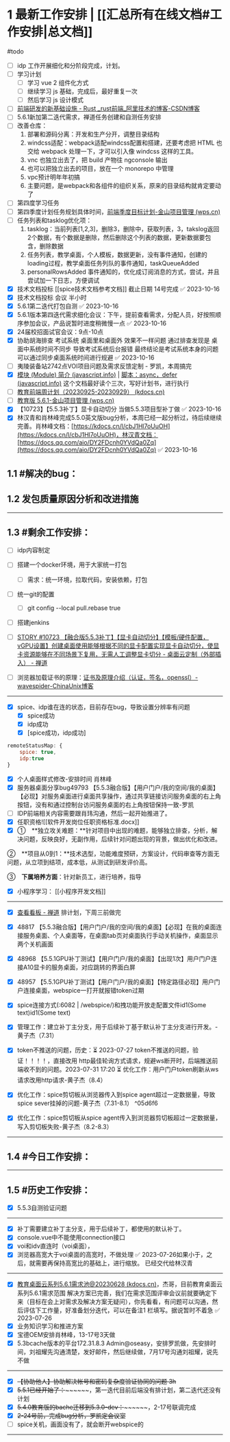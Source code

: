# 1 最新工作安排 | [[汇总所有在线文档#工作安排|总文档]]
#todo
* [ ] idp 工作开展细化和分阶段完成，计划。
* [ ] 学习计划
	* [ ] 学习 vue 2 组件化方式
	* [ ] 继续学习 js 基础，完成后，最好重复一次
	* [ ] 然后学习 js 设计模式
* [ ] [️前端研发的新基础设施 - Rust ️_rust前端_阿里技术的博客-CSDN博客](https://blog.csdn.net/AlibabaTech1024/article/details/125785655)
* [ ] 5.6.1新加第二迭代需求，禅道任务创建和自测任务安排
* [ ] 改善仓库：
	1. 部署和源码分离：开发和生产分开，调整目录结构  
	2. windcss适配：webpack适配windcss配置和搭建，还要考虑把 HTML 也交给 webpack 处理一下，才可以引入像 windcss 这样的工具。
	3. vnc 也独立出去了，把 build 产物往 ngconsole 输出
	4. 也可以把独立出去的项目，放在一个 monorepo 中管理
	5. vpc预计明年年初搞
	6. 主要问题，是webpack和各组件的组织关系，原来的目录结构就肯定要动了
* [ ] 第四度学习任务
* [ ] 第四季度计划任务规划具体时间，[前端季度目标计划-金山项目管理 (wps.cn)](https://pm.wps.cn/#/project/1695698958642586?viewId=1695698958644568)
* [ ] 任务列表和tasklog优化项：
	1. tasklog：当前列表[1,2,3]，删除3，删除中，获取列表，3，takslog返回2个数据，有个数据是删除，然后删除这个列表的数据，更新数据要包含，删除数据
	2. 任务列表，教学桌面，个人模板，数据更新，没有事件通知，创建的loading过程，教学桌面任务列队的事件通知，taskQueueAdded
	3. personalRowsAdded 事件通知的，优化成订阅消息的方式，尝试，并且尝试加一下日志，方便调试
* [x] 技术文档投标 [[spice技术文档参考文档]] 截止日期 14号完成 ✅ 2023-10-16
* [x] 技术文档投标 会议 半小时
* [x] 5.6.1第二迭代打包自测 ✅ 2023-10-16
* [x] 5.6.1版本第四迭代需求细化会议：下午，提前查看需求，分配人员，好按照顺序参加会议，产品说暂时进度稍微慢一点 ✅ 2023-10-16
* [x] 24届校招面试官会议：9点-10点
* [x] 协助胡海排查 考试系统 桌面里和桌面外 效果不一样问题 通过排查发现是 桌面中系统时间不同步 导致考试系统后台报错 最终结论是考试系统本身的问题 可以通过同步桌面系统时间进行规避 ✅ 2023-10-16
* [ ] 夷陵装备站2742点VOI项目问题及需求反馈定制 - 罗凯，本周搞完
* [x] [模块 (Module) 简介 (javascript.info)](https://zh.javascript.info/modules-intro) | [脚本：async，defer (javascript.info)](https://zh.javascript.info/script-async-defer) 这个文档最好读个三次，写好计划书，进行执行
* [ ] [教育前端周计划（20230925-20230929） (kdocs.cn)](https://www.kdocs.cn/l/cncngxEcagIY)
* [ ] [教育版 5.6.1-金山项目管理 (wps.cn)](https://pm.wps.cn/?vcl_cli=st&group_id=1769798260#/project/1689748253699124)
* [x] 【10723】【5.5.3补丁】显卡自动切分 当做5.5.3项目型补丁做 ✅ 2023-10-16
* [x] 林汉青和肖林峰完成5.5.0英文版bug分析，本周已经一起分析过，待后续继续完善。肖林峰文档：[https://kdocs.cn/l/cbJ1Hl7oUuOH](https://kdocs.cn/l/cbJ1Hl7oUuOH)，林汉青文档：[https://docs.qq.com/aio/DY2FDcnh0YVdQa0Zq](https://docs.qq.com/aio/DY2FDcnh0YVdQa0Zq) ✅ 2023-10-16

## 1.1 #解决的bug：

## 1.2 发包质量原因分析和改进措施



---
## 1.3 #剩余工作安排：
* [ ] idp内容制定 
* [ ] 搭建一个docker环境，用于大家统一打包
	* [ ] 需求：统一环境，拉取代码，安装依赖，打包
* [ ] 统一git的配置
	* [ ] git config --local pull.rebase true
* [ ] 搭建jenkins
* [ ] [STORY #10723 【融合版5.5.3补丁】【显卡自动切分】【模板/硬件配置，vGPU设置】创建桌面使用能够根据不同的显卡配置实现显卡自动切分，使显卡资源能够在不同场景下复用，无需人工调整显卡切分 - 桌面云定制（外部插入） - 禅道](http://172.16.203.12/zentao/story-view-10723.html)


* [ ] 浏览器加载证书的原理：[证书及原理介绍（认证，签名，openssl）-wavespider-ChinaUnix博客](http://blog.chinaunix.net/uid-29392655-id-5767487.html)
---
* [x] spice、idp谁在连的状态，目前存在bug，导致设置分辨率有问题
	* [x] spice成功
	* [x] idp成功
	* [x] [spice成功，idp成功]
```js
remoteStatusMap: {
	spice: true,
	idp:true
}

```


* [x] 个人桌面样式修改-安排时间 肖林峰
* [x] 服务器桌面分享bug49793 【5.5.3融合版】【用户门户/我的空间/我的桌面】【必现】对服务桌面进行桌面共享操作，通过共享链接访问服务桌面的右上角按钮，没有和通过控制台访问服务桌面的右上角按钮保持一致-罗凯
* [ ] IDP前端相关内容需要跟肖玮沟通，然后一起开始推进了。
* [x] 任职资格![[软件开发岗位任职资格标准.docx]]
* [x] ①　**独立攻关难题：**针对项目中出现的难题，能够独立排查，分析，解决问题，反映良好，无副作用，后续针对问题出现的背景，做出优化和改进。

②　**项目从0到1：**技术选型，功能难度预研，方案设计，代码审查等方面无问题，从立项到结项，成本低，从测试到研发评价高。

③　**下属培养方面**：针对新员工，进行培养，指导

* [x] 小程序学习： [[小程序开发文档]]
---
* [x] [查看看板 - 禅道](http://172.16.203.12/zentao/execution-kanban-1172.html) 排计划，下周三前做完
* [x] 48817 【5.5.3融合版】【用户门户/我的空间/我的桌面】【必现】在我的桌面连接服务桌面、个人桌面等，在桌面tab页对桌面执行手动关机操作，桌面显示两个关机画面
* [x] 48968 【5.5.1GPU补丁测试】【用户门户/我的桌面】【出现1次】用户门户连接A10显卡的服务桌面，对应跳转的界面白屏
* [x] 48957 【5.5.1GPU补丁测试】【用户门户/我的桌面】【特定路径必现】用户门户连接桌面，webspice一打开就报错token过期
* [x] spice连接方式(:6082 | /webspice/)和拽功能开放走配置文件id1(Some text)id1(Some text)


* [x] 管理工作：建立补丁主分支，用于后续补丁基于默认补丁主分支进行开发。-黄子杰（7.31）
* [x] token不推送的问题，历史：⏳ 2023-07-27 token不推送的问题，验证！！！！，直接改用 http最佳轮询方式请求，规避ws断开时，后端推送前端收不到的问题。2023-07-31 17:20 ⏳ 优化工作：用户门户token刷新从ws请求改用http请求-黄子杰（8.4）
* [x] 优化工作：spice剪切板从浏览器传入到spice agent超过一定数据量，导致spice sever挂掉的问题-黄子杰（7.31-8.1） ^05d6f6
* [x] 优化工作：spice剪切板从spice agent传入到浏览器剪切板超过一定数据量，写入剪切板失败-黄子杰（8.2-8.3）
---
## 1.4 #今日工作安排：

---

## 1.5 #历史工作安排：
* [x] 5.5.3自测验证问题
---


* [x] 补丁需要建立补丁主分支，用于后续补丁，都使用的默认补丁。
* [x] console.vue中不能使用connection接口
* [X] voi和idv直连时（voi桌面），  
* [x] 浏览器高宽大于voi桌面的高宽时，不做处理 ✅ 2023-07-26如果小于，之后，就需要再保持高宽比的基础上，进行缩放。  已经交代给林汉青
---

* [x] [教育桌面云系列5.6.1需求池@20230628 (kdocs.cn)](https://www.kdocs.cn/l/crTrHyO8py5X)，杰哥，目前教育桌面云系列5.6.1需求范围  解决方案已完善，我们在需求范围评审会议前就要确定下来（目标在会上对需求及解决方案无疑问），你先看看，有问题可以沟通，然后评估下工作量，好准备划分迭代，可以在备注1 栏填写。据说暂时不着急 ✅ 2023-07-26
* [X] 业务知识学习和推进方案
* [X] 宝德OEM安排肖林峰，13-17号3天做
* [X] 5.3bcache版本的平台172.31.8.3 Admin@oseasy，安排罗凯做，先安排时间，刘祖耀先沟通清楚，发好邮件，然后继续做，7月17号沟通刘祖耀，说先不做
---

* [X] ~~【协助他人】协助解决帐号和密码复杂度验证协同的问题 3h~~
* [X] ~~5.5.1已经开始了：~~​~~~~​~~，第一迭代目前后端没有排计划，第二迭代还没有计划
* [X] ~~5.4.0教育版的bache迁移到5.3.0-dev：~~​~~~~​~~，2-17号联调完成
* [X] ~~2-24号前，完成bug分析，罗凯定会议室~~
* [ ] spice关机，画面没有了，就会断开webspice的
---
